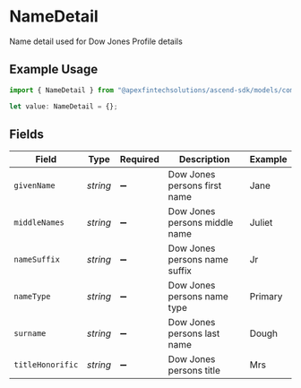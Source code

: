 # NameDetail

Name detail used for Dow Jones Profile details

## Example Usage

```typescript
import { NameDetail } from "@apexfintechsolutions/ascend-sdk/models/components";

let value: NameDetail = {};
```

## Fields

| Field                         | Type                          | Required                      | Description                   | Example                       |
| ----------------------------- | ----------------------------- | ----------------------------- | ----------------------------- | ----------------------------- |
| `givenName`                   | *string*                      | :heavy_minus_sign:            | Dow Jones persons first name  | Jane                          |
| `middleNames`                 | *string*                      | :heavy_minus_sign:            | Dow Jones persons middle name | Juliet                        |
| `nameSuffix`                  | *string*                      | :heavy_minus_sign:            | Dow Jones persons name suffix | Jr                            |
| `nameType`                    | *string*                      | :heavy_minus_sign:            | Dow Jones persons name type   | Primary                       |
| `surname`                     | *string*                      | :heavy_minus_sign:            | Dow Jones persons last name   | Dough                         |
| `titleHonorific`              | *string*                      | :heavy_minus_sign:            | Dow Jones persons title       | Mrs                           |